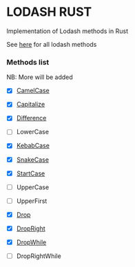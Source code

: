 # LODASH RUST 

Implementation of Lodash methods in Rust

See [here](https://github.com/lodash/lodash) for all lodash methods 

### Methods list
NB: More will be added

- [x] [CamelCase](/src/camel_case.rs) 
- [x] [Capitalize](/src/capitalize.rs)
- [x] [Difference](/src/difference.rs)
- [ ] LowerCase
- [x] [KebabCase](/src/kebab_case.rs)
- [x] [SnakeCase](/src/snake_case.rs)
- [x] [StartCase](/src/start_case.rs)
- [ ] UpperCase
- [ ] UpperFirst
- [x] [Drop](/src/drop.rs)
- [x] [DropRight](/src/drop_right.rs)
- [x] [DropWhile](/src/drop_while.rs)
- [ ] DropRightWhile



